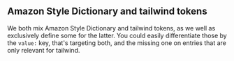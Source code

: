 ## Amazon Style Dictionary and tailwind tokens

We both mix Amazon Style Dictionary and tailwind tokens, as we well as exclusively define some for the latter. You could easily differentiate those by the `value:` key, that's targeting both, and the missing one on entries that are only relevant for tailwind.
